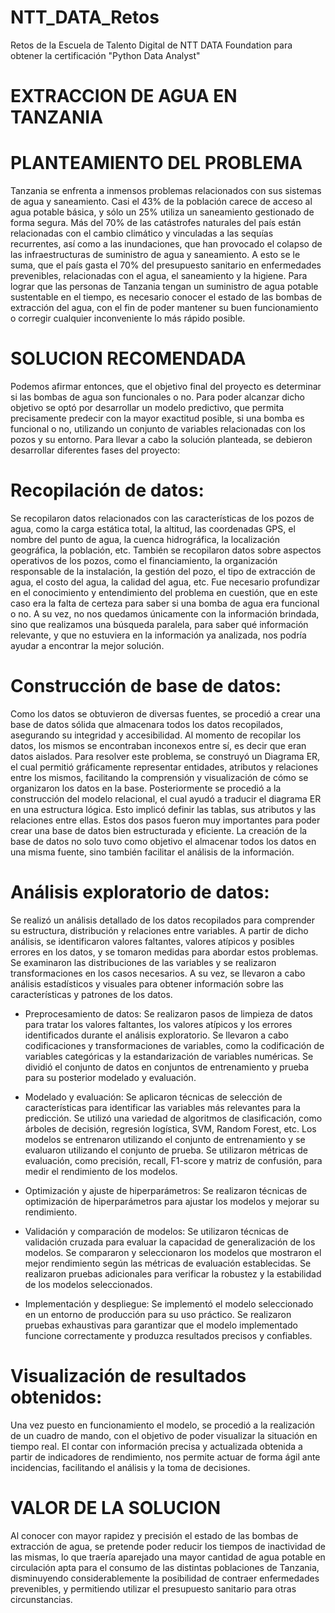 # NTT_DATA_Retos
Retos de la Escuela de Talento Digital de NTT DATA Foundation para obtener la certificación "Python Data Analyst"
# EXTRACCION DE AGUA EN TANZANIA
# PLANTEAMIENTO DEL PROBLEMA 
Tanzania se enfrenta a inmensos problemas relacionados con sus sistemas de agua y saneamiento. Casi el 43% de la población carece de acceso al agua potable básica, y sólo un 25% utiliza un saneamiento gestionado de forma segura. Más del 70% de las catástrofes naturales del país están relacionadas con el cambio climático y vinculadas a las sequías recurrentes, así como a las inundaciones, que han provocado el colapso de las infraestructuras de suministro de agua y saneamiento. A esto se le suma, que el país gasta el 70% del presupuesto sanitario en enfermedades prevenibles, relacionadas con el agua, el saneamiento y la higiene. 
Para lograr que las personas de Tanzania tengan un suministro de agua potable sustentable en el tiempo, es necesario conocer el estado de las bombas de extracción del agua, con el fin de poder mantener su buen funcionamiento o corregir cualquier inconveniente lo más rápido posible. 

# SOLUCION RECOMENDADA
Podemos afirmar entonces, que el objetivo final del proyecto es determinar si las bombas de agua son funcionales o no. Para poder alcanzar dicho objetivo se optó por desarrollar un modelo predictivo, que permita precisamente predecir con la mayor exactitud posible, si una bomba es funcional o no, utilizando un conjunto de variables relacionadas con los pozos y su entorno. Para llevar a cabo la solución planteada, se debieron desarrollar diferentes fases del proyecto:
# Recopilación de datos:
Se recopilaron datos relacionados con las características de los pozos de agua, como la carga estática total, la altitud, las coordenadas GPS, el nombre del punto de agua, la cuenca hidrográfica, la localización geográfica, la población, etc.
También se recopilaron datos sobre aspectos operativos de los pozos, como el financiamiento, la organización responsable de la instalación, la gestión del pozo, el tipo de extracción de agua, el costo del agua, la calidad del agua, etc.
Fue necesario profundizar en el conocimiento y entendimiento del problema en cuestión, que en este caso era la falta de certeza para saber si una bomba de agua era funcional o no. A su vez, no nos quedamos únicamente con la información brindada, sino que realizamos una búsqueda paralela, para saber qué información relevante, y que no estuviera en la información ya analizada, nos podría ayudar a encontrar la mejor solución. 

# Construcción de base de datos:
Como los datos se obtuvieron de diversas fuentes, se procedió a crear una base de datos sólida que almacenara todos los datos recopilados, asegurando su integridad y accesibilidad. 
Al momento de recopilar los datos, los mismos se encontraban inconexos entre sí, es decir que eran datos aislados. Para resolver este problema, se construyó un Diagrama ER, el cual permitió gráficamente representar entidades, atributos y relaciones entre los mismos, facilitando la comprensión y visualización de cómo se organizaron los datos en la base.
Posteriormente se procedió a la construcción del modelo relacional, el cual ayudó a traducir el diagrama ER en una estructura lógica. Esto implicó definir las tablas, sus atributos y las relaciones entre ellas.  Estos dos pasos fueron muy importantes para poder crear una base de datos bien estructurada y eficiente. 
La creación de la base de datos no solo tuvo como objetivo el almacenar todos los datos en una misma fuente, sino también facilitar el análisis de la información. 

# Análisis exploratorio de datos:
Se realizó un análisis detallado de los datos recopilados para comprender su estructura, distribución y relaciones entre variables. A partir de dicho análisis, se identificaron valores faltantes, valores atípicos y posibles errores en los datos, y se tomaron medidas para abordar estos problemas.
Se examinaron las distribuciones de las variables y se realizaron transformaciones en los casos necesarios. A su vez, se llevaron a cabo análisis estadísticos y visuales para obtener información sobre las características y patrones de los datos.

- Preprocesamiento de datos:
Se realizaron pasos de limpieza de datos para tratar los valores faltantes, los valores atípicos y los errores identificados durante el análisis exploratorio.
Se llevaron a cabo codificaciones y transformaciones de variables, como la codificación de variables categóricas y la estandarización de variables numéricas.
Se dividió el conjunto de datos en conjuntos de entrenamiento y prueba para su posterior modelado y evaluación.

- Modelado y evaluación:
Se aplicaron técnicas de selección de características para identificar las variables más relevantes para la predicción.
Se utilizó una variedad de algoritmos de clasificación, como árboles de decisión, regresión logística, SVM, Random Forest, etc.
Los modelos se entrenaron utilizando el conjunto de entrenamiento y se evaluaron utilizando el conjunto de prueba.
Se utilizaron métricas de evaluación, como precisión, recall, F1-score y matriz de confusión, para medir el rendimiento de los modelos.

- Optimización y ajuste de hiperparámetros:
Se realizaron técnicas de optimización de hiperparámetros para ajustar los modelos y mejorar su rendimiento.

- Validación y comparación de modelos:
Se utilizaron técnicas de validación cruzada para evaluar la capacidad de generalización de los modelos.
Se compararon y seleccionaron los modelos que mostraron el mejor rendimiento según las métricas de evaluación establecidas.
Se realizaron pruebas adicionales para verificar la robustez y la estabilidad de los modelos seleccionados.

- Implementación y despliegue:
Se implementó el modelo seleccionado en un entorno de producción para su uso práctico.
Se realizaron pruebas exhaustivas para garantizar que el modelo implementado funcione correctamente y produzca resultados precisos y confiables.

# Visualización de resultados obtenidos:
Una vez puesto en funcionamiento el modelo, se procedió a la realización de un cuadro de mando, con el objetivo de poder visualizar la situación en tiempo real. El contar con información precisa y actualizada obtenida a partir de indicadores de rendimiento, nos permite actuar de forma ágil ante incidencias, facilitando el análisis y la toma de decisiones. 

# VALOR DE LA SOLUCION 
Al conocer con mayor rapidez y precisión el estado de las bombas de extracción de agua, se pretende poder reducir los tiempos de inactividad de las mismas, lo que traería aparejado una mayor cantidad de agua potable en circulación apta para el consumo de las distintas poblaciones de Tanzania, disminuyendo considerablemente la posibilidad de contraer enfermedades prevenibles, y permitiendo utilizar el presupuesto sanitario para otras circunstancias. 
